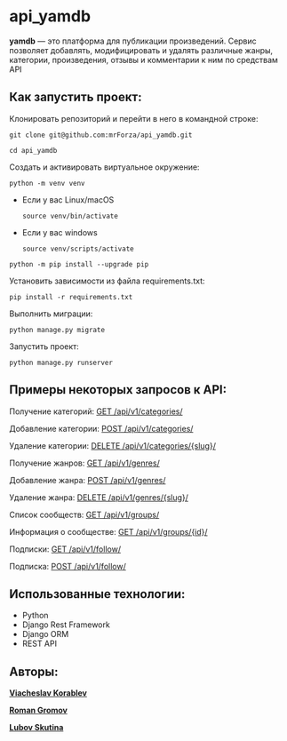 # api_yamdb
**yamdb** — это платформа для публикации произведений. Сервис позволяет добавлять, модифицировать и удалять различные жанры, категории, произведения, отзывы и комментарии к ним по средствам API

## Как запустить проект:

Клонировать репозиторий и перейти в него в командной строке:

```
git clone git@github.com:mrForza/api_yamdb.git
```

```
cd api_yamdb
```

Cоздать и активировать виртуальное окружение:

```
python -m venv venv
```

* Если у вас Linux/macOS

    ```
    source venv/bin/activate
    ```

* Если у вас windows

    ```
    source venv/scripts/activate
    ```

```
python -m pip install --upgrade pip
```

Установить зависимости из файла requirements.txt:

```
pip install -r requirements.txt
```

Выполнить миграции:

```
python manage.py migrate
```

Запустить проект:

```
python manage.py runserver
```

## Примеры некоторых запросов к API:
Получение категорий: [GET /api/v1/categories/](http://127.0.0.1:8000/api/v1/categories/)

Добавление категории: [POST /api/v1/categories/](http://127.0.0.1:8000/api/v1/categories/)

Удаление категории: [DELETE /api/v1/categories/{slug}/](http://127.0.0.1:8000/api/v1/categories/{slug}/)

Получение жанров: [GET /api/v1/genres/](http://127.0.0.1:8000/api/v1/genres/)

Добавление жанра: [POST /api/v1/genres/](http://127.0.0.1:8000/api/v1/genres/)

Удаление жанра: [DELETE /api/v1/genres/{slug}/](http://127.0.0.1:8000/api/v1/genres/{slug}/)

Список сообществ: [GET /api/v1/groups/](http://127.0.0.1:8000/api/v1/groups/)

Информация о сообществе: [GET /api/v1/groups/{id}/](http://127.0.0.1:8000/api/v1/groups/{id}/)

Подписки: [GET /api/v1/follow/](http://127.0.0.1:8000/api/v1/follow/)

Подписка: [POST /api/v1/follow/](http://127.0.0.1:8000/api/v1/follow/)


## Использованные технологии:
* Python
* Django Rest Framework
* Django ORM
* REST API

## Авторы:
**[Viacheslav Korablev](https://github.com/VK73-dev/)**

**[Roman Gromov](https://github.com/mrForza)**

**[Lubov Skutina](https://github.com/LubovSkutina)**

